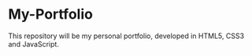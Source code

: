 # My-Portfolio
This repository will be my personal portfolio, developed in HTML5, CSS3 and JavaScript.
